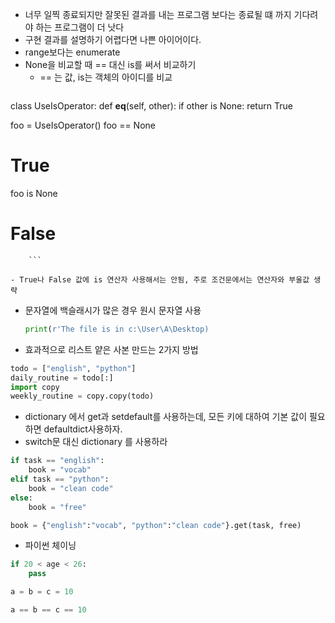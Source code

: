 ---
---

- 너무 일찍 종료되지만 잘못된 결과를 내는 프로그램 보다는 종료될 떄 까지 기다려야 하는 프로그램이 더 낫다
- 구현 결과를 설명하기 어렵다면 나쁜 아이어이다.
- range보다는 enumerate
- None을 비교할 때 == 대신 is를 써서 비교하기
	- == 는 값, is는 객체의 아이디를 비교
		```python
class UseIsOperator:
    def __eq__(self, other):
        if other is None:
            return True

foo = UseIsOperator()
foo == None
# True
foo is None
# False
		```

	- True나 False 값에 is 연산자 사용해서는 안됨, 주로 조건문에서는 연산자와 부울값 생략
- 문자열에 백슬래시가 많은 경우 원시 문자열 사용
	```python
	print(r'The file is in c:\User\A\Desktop)
	```
- 효과적으로 리스트 얕은 사본 만드는 2가지 방법
```python
todo = ["english", "python"]
daily_routine = todo[:]
import copy
weekly_routine = copy.copy(todo)
```
- dictionary 에서 get과 setdefault를 사용하는데, 모든 키에 대하여 기본 값이 필요하면 defaultdict사용하자.
- switch문 대신 dictionary 를 사용하라
```python
if task == "english":
    book = "vocab"
elif task == "python":
    book = "clean code"
else:
    book = "free"

book = {"english":"vocab", "python":"clean code"}.get(task, free)
```
- 파이썬 체이닝
```python
if 20 < age < 26:
    pass

a = b = c = 10

a == b == c == 10
```